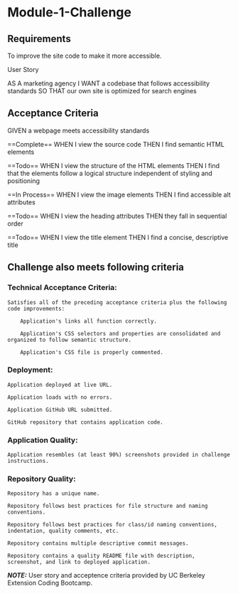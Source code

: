 # Module-1-Challenge

## Requirements

To improve the site code to make it more accessible.

User Story

AS A marketing agency
I WANT a codebase that follows accessibility standards
SO THAT our own site is optimized for search engines

## Acceptance Criteria

GIVEN a webpage meets accessibility standards

==Complete==
WHEN I view the source code
THEN I find semantic HTML elements

==Todo==
WHEN I view the structure of the HTML elements
THEN I find that the elements follow a logical structure independent of styling and positioning

==In Process==
WHEN I view the image elements
THEN I find accessible alt attributes

==Todo==
WHEN I view the heading attributes
THEN they fall in sequential order

==Todo==
WHEN I view the title element
THEN I find a concise, descriptive title

## Challenge also meets following criteria

### Technical Acceptance Criteria:
    Satisfies all of the preceding acceptance criteria plus the following code improvements:

        Application's links all function correctly.

        Application's CSS selectors and properties are consolidated and organized to follow semantic structure.

        Application's CSS file is properly commented.

### Deployment:
    Application deployed at live URL.

    Application loads with no errors.

    Application GitHub URL submitted.

    GitHub repository that contains application code.

### Application Quality:
    Application resembles (at least 90%) screenshots provided in challenge instructions.

### Repository Quality: 
    Repository has a unique name.

    Repository follows best practices for file structure and naming conventions.

    Repository follows best practices for class/id naming conventions, indentation, quality comments, etc.

    Repository contains multiple descriptive commit messages.

    Repository contains a quality README file with description, screenshot, and link to deployed application.

**_NOTE:_** User story and acceptence criteria provided by UC Berkeley Extension Coding Bootcamp.